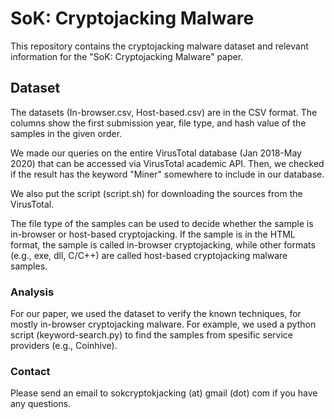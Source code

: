 
# SoK: Cryptojacking Malware

This repository contains the cryptojacking malware dataset and relevant information for the "SoK: Cryptojacking Malware" paper. 

## Dataset 

The datasets (In-browser.csv, Host-based.csv) are in the CSV format. The columns show the first submission year, file type, and hash value of the samples in the given order.

We made our queries on the entire VirusTotal database (Jan 2018-May 2020) that can be accessed via VirusTotal academic API. Then, we checked if the result has the keyword "Miner" somewhere to include in our database.

We also put the script (script.sh) for downloading the sources from the VirusTotal. 

The file type of the samples can be used to decide whether the sample is in-browser or host-based cryptojacking. If the sample is in the HTML format, the sample is called in-browser cryptojacking, while other formats (e.g., exe, dll, C/C++) are called host-based cryptojacking malware samples. 

### Analysis

For our paper, we used the dataset to verify the known techniques, for mostly in-browser cryptojacking malware. For example, we used a python script (keyword-search.py) to find the samples from spesific service providers (e.g., Coinhive).


### Contact 

Please send an email to sokcryptokjacking (at) gmail (dot) com if you have any questions. 

